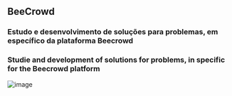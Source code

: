 ## BeeCrowd

### Estudo e desenvolvimento de soluções para problemas, em específico da plataforma Beecrowd

### Studie and development of solutions for problems, in specific for the Beecrowd platform 


![image](https://github.com/user-attachments/assets/d3ad7a68-2994-4ae9-82cb-2243dcdb1692)



